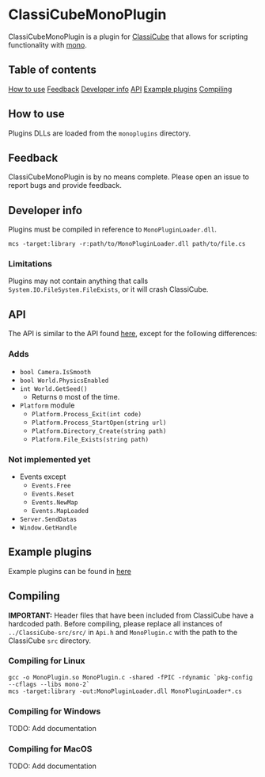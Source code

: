 # ClassiCubeMonoPlugin

ClassiCubeMonoPlugin is a plugin for [ClassiCube](https://www.classicube.net/) that allows for scripting functionality with [mono](https://www.mono-project.com/).

## Table of contents
[How to use](#how-to-use)
[Feedback](#feedback)
[Developer info](#developer-info)
[API](#api)
[Example plugins](example-plugins)
[Compiling](#compiling)

## How to use

Plugins DLLs are loaded from the `monoplugins` directory.

## Feedback

ClassiCubeMonoPlugin is by no means complete. Please open an issue to report bugs and provide feedback.

## Developer info

Plugins must be compiled in reference to `MonoPluginLoader.dll`.

```
mcs -target:library -r:path/to/MonoPluginLoader.dll path/to/file.cs
```
### Limitations

Plugins may not contain anything that calls `System.IO.FileSystem.FileExists`, or it will crash ClassiCube.

## API

The API is similar to the API found [here](https://github.com/ClassiCube/ClassiCube-Plugins/blob/master/Scripting/readme.md), except for the following differences:

### Adds
- `bool Camera.IsSmooth`
- `bool World.PhysicsEnabled`
- `int World.GetSeed()`
	- Returns `0` most of the time.
- `Platform` module
	- `Platform.Process_Exit(int code)`
	- `Platform.Process_StartOpen(string url)`
	- `Platform.Directory_Create(string path)`
	- `Platform.File_Exists(string path)`

### Not implemented yet
- Events except
	- `Events.Free`
	- `Events.Reset`
	- `Events.NewMap`
	- `Events.MapLoaded`
- `Server.SendDatas`
- `Window.GetHandle`

## Example plugins

Example plugins can be found in [here](https://github.com/yomcube/ClassiCubeMonoPlugin/tree/main/examples)

## Compiling

**IMPORTANT:** Header files that have been included from ClassiCube have a hardcoded path. Before compiling, please replace all instances of `../ClassiCube-src/src/` in `Api.h` and `MonoPlugin.c` with the path to the ClassiCube `src` directory.

### Compiling for Linux

```
gcc -o MonoPlugin.so MonoPlugin.c -shared -fPIC -rdynamic `pkg-config --cflags --libs mono-2`
mcs -target:library -out:MonoPluginLoader.dll MonoPluginLoader*.cs
```

### Compiling for Windows

TODO: Add documentation

### Compiling for MacOS

TODO: Add documentation
